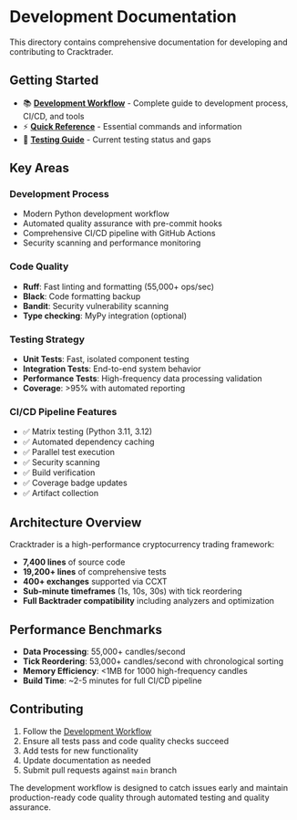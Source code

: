 # Development Documentation

This directory contains comprehensive documentation for developing and contributing to Cracktrader.

## Getting Started

- 📚 **[Development Workflow](workflow.md)** - Complete guide to development process, CI/CD, and tools
- ⚡ **[Quick Reference](quick-reference.md)** - Essential commands and information
- 🧪 **[Testing Guide](../testing/known_gaps.md)** - Current testing status and gaps

## Key Areas

### Development Process
- Modern Python development workflow
- Automated quality assurance with pre-commit hooks
- Comprehensive CI/CD pipeline with GitHub Actions
- Security scanning and performance monitoring

### Code Quality
- **Ruff**: Fast linting and formatting (55,000+ ops/sec)
- **Black**: Code formatting backup
- **Bandit**: Security vulnerability scanning
- **Type checking**: MyPy integration (optional)

### Testing Strategy
- **Unit Tests**: Fast, isolated component testing
- **Integration Tests**: End-to-end system behavior
- **Performance Tests**: High-frequency data processing validation
- **Coverage**: >95% with automated reporting

### CI/CD Pipeline Features
- ✅ Matrix testing (Python 3.11, 3.12)
- ✅ Automated dependency caching
- ✅ Parallel test execution
- ✅ Security scanning
- ✅ Build verification
- ✅ Coverage badge updates
- ✅ Artifact collection

## Architecture Overview

Cracktrader is a high-performance cryptocurrency trading framework:

- **7,400 lines** of source code
- **19,200+ lines** of comprehensive tests
- **400+ exchanges** supported via CCXT
- **Sub-minute timeframes** (1s, 10s, 30s) with tick reordering
- **Full Backtrader compatibility** including analyzers and optimization

## Performance Benchmarks

- **Data Processing**: 55,000+ candles/second
- **Tick Reordering**: 53,000+ candles/second with chronological sorting
- **Memory Efficiency**: <1MB for 1000 high-frequency candles
- **Build Time**: ~2-5 minutes for full CI/CD pipeline

## Contributing

1. Follow the [Development Workflow](workflow.md)
2. Ensure all tests pass and code quality checks succeed
3. Add tests for new functionality
4. Update documentation as needed
5. Submit pull requests against `main` branch

The development workflow is designed to catch issues early and maintain production-ready code quality through automated testing and quality assurance.